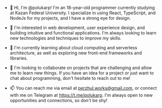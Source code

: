 - 👋 Hi, I'm @polukarp! I'm an 18-year-old programmer currently studying at Kazan Federal University. I specialize in using React, TypeScript, and NodeJs for my projects, and I have a strong eye for design.

- 👀 I'm interested in web development, user experience design, and building intuitive and functional applications. I'm always looking to learn new technologies and techniques to improve my skills.

- 🌱 I'm currently learning about cloud computing and serverless architecture, as well as exploring new front-end frameworks and libraries.

- 💞️ I'm looking to collaborate on projects that are challenging and allow me to learn new things. If you have an idea for a project or just want to chat about programming, don't hesitate to reach out to me!

- 📫 You can reach me via email at perzhul.works@gmail.com, or connect with me on Telegram at https://t.me/polukarp. I'm always open to new opportunities and connections, so don't be shy!
